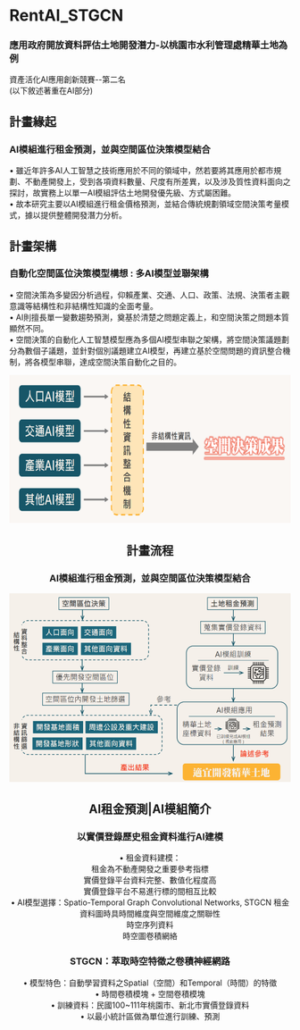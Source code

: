 # RentAI_STGCN  
### 應用政府開放資料評估土地開發潛力-以桃園市水利管理處精華土地為例
資產活化AI應用創新競賽--第二名  
(以下敘述著重在AI部分)
## 計畫緣起
### AI模組進行租金預測，並與空間區位決策模型結合  
• 雖近年許多AI人工智慧之技術應用於不同的領域中，然若要將其應用於都市規劃、不動產開發上，受到各項資料數量、尺度有所差異，以及涉及質性資料面向之探討，故實務上以單一AI模組評估土地開發優先級、方式屬困難。  
• 故本研究主要以AI模組進行租金價格預測，並結合傳統規劃領域空間決策考量模式，據以提供整體開發潛力分析。
## 計畫架構
### 自動化空間區位決策模型構想 : 多AI模型並聯架構
• 空間決策為多變因分析過程，仰賴產業、交通、人口、政策、法規、決策者主觀意識等結構性和非結構性知識的全面考量。  
• AI則擅長單一變數趨勢預測，奠基於清楚之問題定義上，和空間決策之問題本質顯然不同。  
• 空間決策的自動化人工智慧模型應為多個AI模型串聯之架構，將空間決策議題劃分為數個子議題，並針對個別議題建立AI模型，再建立基於空間問題的資訊整合機制，將各模型串聯，達成空間決策自動化之目的。  
<div align=center><img width="679.5" height="265.5" src="https://github.com/yichun-hub/RentAI_STGCN/blob/main/graph/1.PNG"/>

## 計畫流程
### AI模組進行租金預測，並與空間區位決策模型結合
<div align=center><img width="522.5" height="337.5" src="https://github.com/yichun-hub/RentAI_STGCN/blob/main/graph/2.PNG"/>

## AI租金預測|AI模組簡介
### 以實價登錄歷史租金資料進行AI建模
• 租金資料建模：  
租金為不動產開發之重要參考指標  
實價登錄平台資料完整、數值化程度高  
實價登錄平台不易進行標的間相互比較  
• AI模型選擇：Spatio-Temporal Graph Convolutional Networks, STGCN 
租金資料圖時具時間維度與空間維度之關聯性  
時空序列資料  
時空圖卷積網絡  
### STGCN：萃取時空特徵之卷積神經網路  
• 模型特色：自動學習資料之Spatial（空間）和Temporal（時間）的特徵  
• 時間卷積模塊 + 空間卷積模塊  
• 訓練資料：民國100~111年桃園市、新北市實價登錄資料  
• 以最小統計區做為單位進行訓練、預測   
<div align=center><img width="383.5" height="304.5" src="https://github.com/yichun-hub/RentAI_STGCN/blob/main/graph/3.PNG/>
### 區域模型建立：新北、桃園資料獨立建模
<div align=center><img width="500.5" height="325.5" src="https://github.com/yichun-hub/RentAI_STGCN/blob/main/graph/4.PNG/>
## AI租金預測|預測成果應用
<div align=center><img width="489.5" height="294" src="https://github.com/yichun-hub/RentAI_STGCN/blob/main/graph/5.PNG/>  
• 快速獲得目標土地區位租金行情  
• 作為土地開發區位決策模型參考依據
